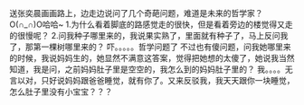 送张奕晨画画路上，边走边说问了几个奇葩问题，难道是未来的哲学家？O(∩_∩)O哈哈~
1.为什么看着脚底的路感觉走的很快，但是看着旁边的楼觉得又走的很慢呢？
2.问我种子哪里来的，我说果实熟了，里面就有种子了，马上反问我了，那第一棵树哪里来的？
吓。。。。。哲学问题了
不过也有傻问题，问我她哪里来的时候，我说妈妈生的，她显然不满意这答案，觉得把她想的太傻了，她说我当然知道，我是问，之前妈妈肚子里是空空的，我怎么到的妈妈肚子里的？
我。。。。无言以对，只好说妈妈跟爸爸睡觉，就有你了。又来反驳我，我天天跟你一块睡觉，怎么肚子里没有小宝宝？？？
